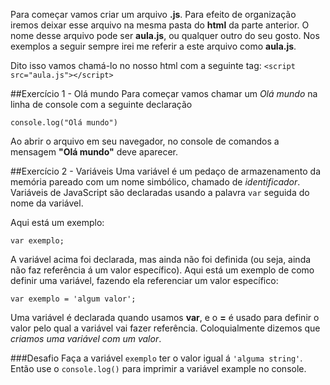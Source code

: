 Para começar vamos criar um arquivo __.js__. Para efeito de organização iremos deixar esse arquivo na mesma pasta do __html__ da parte anterior. O nome desse arquivo pode ser __aula.js__, ou qualquer outro do seu gosto. Nos exemplos a seguir sempre irei me referir a este arquivo como __aula.js__.

Dito isso vamos chamá-lo no nosso html com a seguinte tag:
`<script src="aula.js"></script>`

##Exercício 1 - Olá mundo
Para começar vamos chamar um _Olá mundo_ na linha de console com a seguinte declaração

`console.log("Olá mundo")`  

Ao abrir o arquivo em seu navegador, no console de comandos a mensagem __"Olá mundo"__ deve aparecer.

##Exercício 2 - Variáveis
Uma variável é um pedaço de armazenamento da memória pareado com um nome simbólico, chamado de _identificador_.  
Variáveis de JavaScript são declaradas usando a palavra `var` seguida do nome da variável.

Aqui está um exemplo:  

`var exemplo;`

A variável acima foi declarada, mas ainda não foi definida (ou seja, ainda não faz referência á um valor específico). Aqui está um exemplo de como definir uma variável, fazendo ela referenciar um valor específico:  

`var exemplo = 'algum valor';`

Uma variável é declarada quando usamos __var__, e o __=__ é usado para definir o valor pelo qual a variável vai fazer referência. Coloquialmente dizemos que _criamos uma variável com um valor_.

###Desafio
Faça a variável `exemplo` ter o valor igual á `'alguma string'`.  
Então use o `console.log()` para imprimir a variável example no console.
